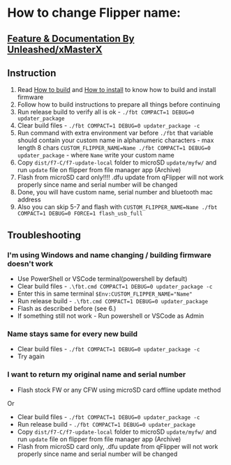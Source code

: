 # How to change Flipper name:
## [Feature & Documentation By Unleashed/xMasterX](https://github.com/DarkFlippers/unleashed-firmware/documentation/CustomFlipperName.md)

## Instruction
1. Read [How to build](https://github.com/DXVVAY/Dexvmaster0/blob/main/documentation/HowToBuild.md) and [How to install](https://github.com/RogueMaster/flipperzero-firmware/blob/dev/documentation/HowToInstall.md) to know how to build and install firmware
2. Follow how to build instructions to prepare all things before continuing
3. Run release build to verify all is ok - `./fbt COMPACT=1 DEBUG=0 updater_package`
4. Clear build files - `./fbt COMPACT=1 DEBUG=0 updater_package -c`
5. Run command with extra environment var before `./fbt` that variable should contain your custom name in alphanumeric characters - max length 8 chars
 `CUSTOM_FLIPPER_NAME=Name ./fbt COMPACT=1 DEBUG=0 updater_package` - where `Name` write your custom name
6. Copy `dist/f7-C/f7-update-local` folder to microSD `update/myfw/` and run `update` file on flipper from file manager app (Archive)
7. Flash from microSD card only!!!! .dfu update from qFlipper will not work properly since name and serial number will be changed
8. Done, you will have custom name, serial number and bluetooth mac address
9. Also you can skip 5-7 and flash with `CUSTOM_FLIPPER_NAME=Name ./fbt COMPACT=1 DEBUG=0 FORCE=1 flash_usb_full`


## Troubleshooting
### I'm using Windows and name changing / building firmware doesn't work
- Use PowerShell or VSCode terminal(powershell by default)
- Clear build files - `.\fbt.cmd COMPACT=1 DEBUG=0 updater_package -c`
- Enter this in same terminal `$Env:CUSTOM_FLIPPER_NAME="Name"`
- Run release build - `.\fbt.cmd COMPACT=1 DEBUG=0 updater_package`
- Flash as described before (see 6.)
- If something still not work - Run powershell or VSCode as Admin
### Name stays same for every new build
- Clear build files - `./fbt COMPACT=1 DEBUG=0 updater_package -c`
- Try again
### I want to return my original name and serial number
- Flash stock FW or any CFW using microSD card offline update method

Or
- Clear build files - `./fbt COMPACT=1 DEBUG=0 updater_package -c`
- Run release build - `./fbt COMPACT=1 DEBUG=0 updater_package`
- Copy `dist/f7-C/f7-update-local` folder to microSD `update/myfw/` and run `update` file on flipper from file manager app (Archive)
- Flash from microSD card only, .dfu update from qFlipper will not work properly since name and serial number will be changed
